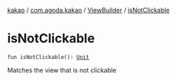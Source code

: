 [kakao](../../index.md) / [com.agoda.kakao](../index.md) / [ViewBuilder](index.md) / [isNotClickable](.)

# isNotClickable

`fun isNotClickable(): `[`Unit`](https://kotlinlang.org/api/latest/jvm/stdlib/kotlin/-unit/index.html)

Matches the view that is not clickable

